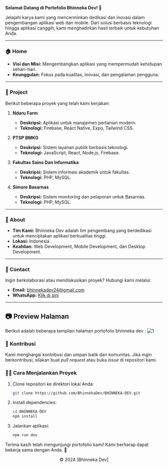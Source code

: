 **Selamat Datang di Portofolio Bhinneka Dev! 🌟**

Jelajahi karya kami yang mencerminkan dedikasi dan inovasi dalam pengembangan aplikasi web dan mobile. Dari solusi berbasis teknologi hingga aplikasi canggih, kami menghadirkan hasil terbaik untuk kebutuhan Anda.

---

### 🏠 Home

- **Visi dan Misi:** Mengembangkan aplikasi yang mempermudah kehidupan sehari-hari.
- **Keunggulan:** Fokus pada kualitas, inovasi, dan pengalaman pengguna.

---

### 🚀 Project

Berikut beberapa proyek yang telah kami kerjakan:

1. **Ndaru Farm**

   - **Deskripsi:** Aplikasi untuk manajemen pertanian modern.
   - **Teknologi:** Firebase, React Native, Expo, Tailwind CSS.

2. **PTSP BMKG**

   - **Deskripsi:** Sistem layanan publik berbasis teknologi.
   - **Teknologi:** JavaScript, React, Node.js, Firebase.

3. **Fakultas Sains Dan Informatika**

   - **Deskripsi:** Sistem informasi akademik untuk fakultas.
   - **Teknologi:** PHP, MySQL.

4. **Simore Basarnas**
   - **Deskripsi:** Sistem monitoring dan pelaporan untuk Basarnas.
   - **Teknologi:** PHP, MySQL.

---

### 📍 About

- **Tim Kami:** Bhinneka Dev adalah tim pengembang yang berdedikasi untuk menciptakan aplikasi berkualitas tinggi.
- **Lokasi:** Indonesia.
- **Keahlian:** Web Development, Mobile Development, dan Desktop Development.

---

### 📢 Contact

Ingin berkolaborasi atau mendiskusikan proyek? Hubungi kami melalui:

- **Email:** [bhinnekadev24@gmail.com](mailto:bhinnekadev24@gmail.com)
- **WhatsApp:** [Klik di sini](https://wa.me/+6281217044800)

---

## 📷 Preview Halaman

Berikut adalah beberapa tampilan halaman portofolio bhinneka dev :
![1](https://github.com/user-attachments/assets/eef6e725-26ba-4383-bda9-4cfb00d8d2d7)

### 🙏 Kontribusi

Kami menghargai kontribusi dan umpan balik dari komunitas. Jika ingin berkontribusi, silakan buat _pull request_ atau buka _issue_ di repositori kami.

### 👨‍💻 Cara Menjalankan Proyek

1. Clone repositori ke direktori lokal Anda:
   ```bash
   git clone https://github.com/BhinnekaDev/BHINNEKA-DEV.git
   ```
2. Install dependencies:
   ```bash
   cd BHINNEKA-DEV
   npm install
   ```
3. Jalankan aplikasi:
   ```bash
   npm run dev
   ```

Terima kasih telah mengunjungi portofolio kami! Kami berharap dapat bekerja sama dengan Anda. 🙌

<div align="center">
  &copy; 2024 [Bhinneka Dev]
</div>
